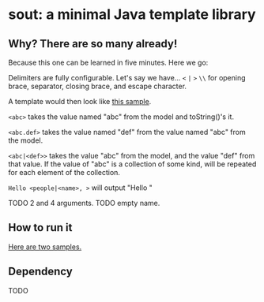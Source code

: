 # sout: a minimal Java template library

## Why? There are so many already!

Because this one can be learned in five minutes. Here we go:

Delimiters are fully configurable. Let's say we have... `<` `|` `>` `\\` for opening brace, separator, closing brace,
and escape character.

A template would then look
like [this sample](https://github.com/matozoid/sout/blob/master/src/test/resources/templates/hello.sout).

`<abc>` takes the value named "abc" from the model and toString()'s it.

`<abc.def>` takes the value named "def" from the value named "abc" from the model.

`<abc|<def>>` takes the value "abc" from the model, and the value "def" from that value. If the value of "abc" is a
collection of some kind, <def> will be repeated for each element of the collection.

`Hello <people|<name>, >` will output "Hello "

TODO 2 and 4 arguments. TODO empty name.

## How to run it

[Here are two samples.](src/test/java/com/laamella/examples/ExamplesTest.java)

## Dependency

TODO